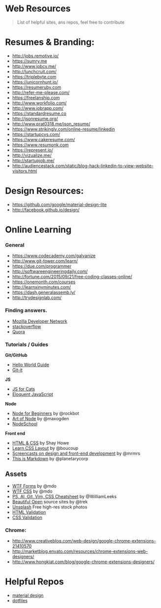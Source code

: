 # Web Resources
> List of helpful sites, ans repos, feel free to contribute

# Resumes & Branding:
* http://jobs.remotive.io/
* https://sumry.me
* http://www.jobcv.me/
* http://lunchcruit.com/
* https://triplebyte.com
* https://unicornhunt.io/
* https://resumeruby.com
* http://refer-me-please.com/
* https://freelanship.com
* http://www.workfolio.com/
* http://www.jobrapp.com/
* https://standardresume.co
* http://jsonresume.org/
* http://www.prat0318.me/json_resume/
* https://www.strikingly.com/online-resume/linkedin
* https://startupcvs.com/
* https://www.cakeresume.com/
* https://www.resumonk.com
* https://represent.io/
* http://vizualize.me/
* http://startupjob.me/
* http://audiencestack.com/static/blog-hack-linkedin-to-view-website-visitors.html

# Design Resources:

* https://github.com/google/material-design-lite
* http://facebook.github.io/design/

# Online Learning

### General

* https://www.codecademy.com/galvanize
* http://www.git-tower.com/learn/
* https://due.com/programmer
* http://softwareengineeringdaily.com/
* http://fortune.com/2015/09/21/free-coding-classes-online/
* https://onemonth.com/courses
* http://learnxinyminutes.com/
* https://dash.generalassemb.ly/
* http://trydesignlab.com/

### Finding answers.

- [Mozilla Developer Network](http://developer.mozilla.com)
- [stackoverflow](http://stackoverflow.com)
- [Quora](https://www.quora.com/)

### Tutorials / Guides

**Git/GitHub**

- [Hello World Guide](http://guides.github.com/activities/hello-world)
- [Git-it](http://jlord.github.io/git-it)

**JS**

- [JS for Cats](http://www.jsforcats.com)
- [Eloquent JavaScript](http://eloquentjavascript.net/)

**Node**

- [Node for Beginners](https://github.com/rockbot/node-for-beginners) by @rockbot
- [Art of Node](https://github.com/maxogden/art-of-node) by @maxogden
- [NodeSchool](http://www.nodeschool.io)

**Front end**

- [HTML & CSS](http://learn.shayhowe.com/html-css/) by Shay Howe
- [Learn CSS Layout](http://learnlayout.com/) by @boucoup
- [Screencasts on design and front-end development](http://designbytyping.com/) by @mrmrs
- [This is Markdown](http://thisismarkdown.com/) by @planetarycorp

## Assets

- [WTF Forms](http://wtfforms.com/) by @mdo
- [WTF CSS](http://wtfhtmlcss.com/) by @mdo 
- [PS, AI, Git, Vim, CSS Cheatsheet](http://www.cheetyr.com/) by @WilliamLeeks
- [Beautiful Open](http://beautifulopen.com/) source sites by @trek
- [Unsplash](https://unsplash.com/) Free high-res stock photos
- [HTML Validation](http://validator.w3.org/)
- [CSS Validation](http://jigsaw.w3.org/css-validator/)



### Chrome:

- http://www.creativebloq.com/web-design/google-chrome-extensions-21410570
- http://marketblog.envato.com/resources/chrome-extensions-web-designers/
- http://www.hongkiat.com/blog/google-chrome-extensions-designers/

# Helpful Repos

- [material design](https://github.com/google/material-design-lite)
- [dotfiles](https://github.com/jlord/dotfiles)
